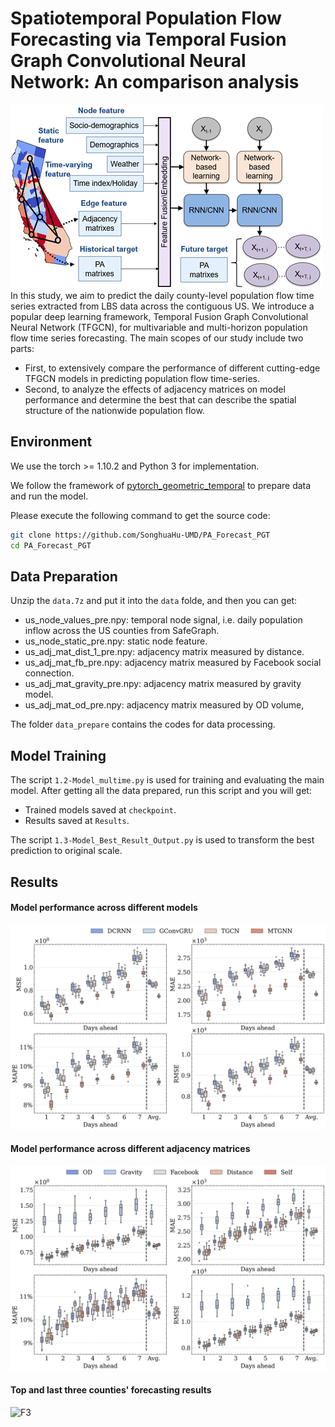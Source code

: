# Spatiotemporal Population Flow Forecasting via Temporal Fusion Graph Convolutional Neural Network: An comparison analysis

![F1](figures/img.png "framework")
In this study, we aim to predict the daily county-level population flow time series extracted from LBS data across the contiguous US. 
We introduce a popular deep learning framework, Temporal Fusion Graph Convolutional Neural Network (TFGCN), for multivariable and multi-horizon population flow time series forecasting.
The main scopes of our study include two parts:
* First, to extensively compare the performance of different cutting-edge TFGCN models in predicting population flow time-series. 
* Second, to analyze the effects of  adjacency matrices on model performance and determine the best that can describe the spatial structure of the nationwide population flow. 

## Environment
We use the torch >= 1.10.2 and Python 3 for implementation.

We follow the framework of [pytorch_geometric_temporal](https://github.com/SonghuaHu-UMD/pytorch_geometric_temporal) to prepare data and run the model.

Please execute the following command to get the source code:

```bash
git clone https://github.com/SonghuaHu-UMD/PA_Forecast_PGT
cd PA_Forecast_PGT
```

## Data Preparation
Unzip the `data.7z` and put it into the `data` folde, and then you can get:

* us_node_values_pre.npy: temporal node signal, i.e. daily population inflow across the US counties from SafeGraph.
* us_node_static_pre.npy: static node feature.
* us_adj_mat_dist_1_pre.npy: adjacency matrix measured by distance.
* us_adj_mat_fb_pre.npy: adjacency matrix measured by Facebook social connection.
* us_adj_mat_gravity_pre.npy: adjacency matrix measured by gravity model.
* us_adj_mat_od_pre.npy: adjacency matrix measured by OD volume,

The folder `data_prepare` contains the codes for data processing.

## Model Training
The script `1.2-Model_multime.py` is used for training and evaluating the main model. 
After getting all the data prepared, run this script and you will get:

* Trained models saved at `checkpoint`.
* Results saved at `Results`.

The script `1.3-Model_Best_Result_Output.py` is used to transform the best prediction to original scale.

## Results
#### Model performance across different models
![F1](figures/Model_metrics.png "Model_metrics")
#### Model performance across different adjacency matrices
![F2](figures/DCRNN_metrics.png "DCRNN_metrics")
#### Top and last three counties' forecasting results
![F3](figures/TopBottom_all.png "TopBottom_all")
